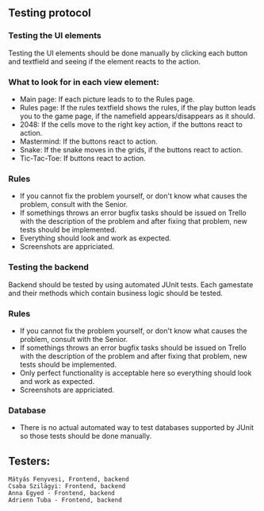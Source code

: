 ## Testing protocol

### Testing the UI elements

Testing the UI elements should be done manually by clicking each button and textfield and seeing if the element reacts to the action.

### What to look for in each view element:

* Main page: If each picture leads to to the Rules page.
* Rules page: If the rules textfield shows the rules, if the play button leads you to the game page, if the namefield appears/disappears as it should.
* 2048: If the cells move to the right key action, if the buttons react to action.
* Mastermind: If the buttons react to action. 
* Snake: If the snake moves in the grids, if the buttons react to action.
* Tic-Tac-Toe: If buttons react to action.

### Rules

* If you cannot fix the problem yourself, or don't know what causes the problem, consult with the Senior.
* If somethings throws an error bugfix tasks should be issued on Trello with the description of the problem and after fixing that problem, new tests should be implemented.
*  Everything should look and work as expected.
*  Screenshots are appriciated.

### Testing the backend
Backend should be tested by using automated JUnit tests. Each gamestate and their methods which contain business logic should be tested.

### Rules

* If you cannot fix the problem yourself, or don't know what causes the problem, consult with the Senior.
* If somethings throws an error bugfix tasks should be issued on Trello with the description of the problem and after fixing that problem, new tests should be implemented.
*  Only perfect functionality is acceptable here so everything should look and work as expected.
*  Screenshots are appriciated.

### Database

* There is no actual automated way to test databases supported by JUnit so those tests should be done manually. 

## Testers:
    Mátyás Fenyvesi, Frontend, backend
    Csaba Szilágyi: Frontend, backend
    Anna Egyed - Frontend, backend
    Adrienn Tuba - Frontend, backend

